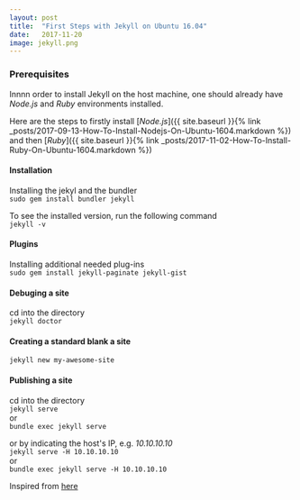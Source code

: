 ```yaml
---
layout: post
title:  "First Steps with Jekyll on Ubuntu 16.04"
date:   2017-11-20
image: jekyll.png
---
```


### Prerequisites
Innnn order to install Jekyll on the host machine, one should already have _Node.js_ and _Ruby_ environments installed.  

Here are the steps to firstly install [_Node.js_]({{ site.baseurl }}{% link _posts/2017-09-13-How-To-Install-Nodejs-On-Ubuntu-1604.markdown %}) and then [_Ruby_]({{ site.baseurl }}{% link _posts/2017-11-02-How-To-Install-Ruby-On-Ubuntu-1604.markdown %})

#### Installation
Installing the jekyl and the bundler  
`sudo gem install bundler jekyll`

To see the installed version, run the following command  
`jekyll -v`

#### Plugins
Installing additional needed plug-ins  
`sudo gem install jekyll-paginate jekyll-gist`

#### Debuging a site  
cd into the directory  
`jekyll doctor`

#### Creating a standard blank a site
`jekyll new my-awesome-site`

#### Publishing a site
cd into the directory  
`jekyll serve`  
or  
`bundle exec jekyll serve`  

or by indicating the host's IP, e.g. _10.10.10.10_  
`jekyll serve -H 10.10.10.10`  
or  
`bundle exec jekyll serve -H 10.10.10.10`  

Inspired from [here](https://www.digitalocean.com/community/tutorials/how-to-set-up-a-jekyll-development-site-on-ubuntu-16-04)
